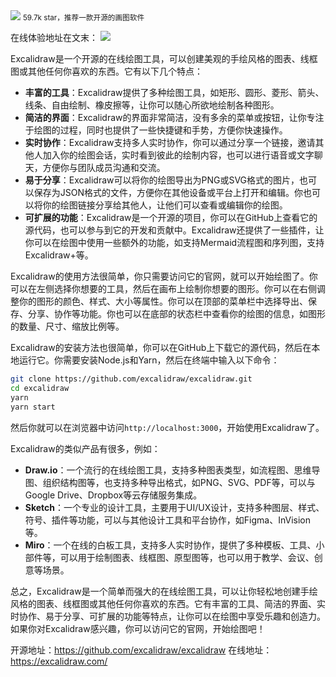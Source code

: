 <img src="/assets/image/240114-画图软件-1.png" style="max-width: 70%; height: auto;">
<small>59.7k star，推荐一款开源的画图软件</small>


在线体验地址在文末：
![](/assets/image/240114-画图软件-1.png)

Excalidraw是一个开源的在线绘图工具，可以创建美观的手绘风格的图表、线框图或其他任何你喜欢的东西。它有以下几个特点：

- **丰富的工具**：Excalidraw提供了多种绘图工具，如矩形、圆形、菱形、箭头、线条、自由绘制、橡皮擦等，让你可以随心所欲地绘制各种图形。
- **简洁的界面**：Excalidraw的界面非常简洁，没有多余的菜单或按钮，让你专注于绘图的过程，同时也提供了一些快捷键和手势，方便你快速操作。
- **实时协作**：Excalidraw支持多人实时协作，你可以通过分享一个链接，邀请其他人加入你的绘图会话，实时看到彼此的绘制内容，也可以进行语音或文字聊天，方便你与团队成员沟通和交流。
- **易于分享**：Excalidraw可以将你的绘图导出为PNG或SVG格式的图片，也可以保存为JSON格式的文件，方便你在其他设备或平台上打开和编辑。你也可以将你的绘图链接分享给其他人，让他们可以查看或编辑你的绘图。
- **可扩展的功能**：Excalidraw是一个开源的项目，你可以在GitHub上查看它的源代码，也可以参与到它的开发和贡献中。Excalidraw还提供了一些插件，让你可以在绘图中使用一些额外的功能，如支持Mermaid流程图和序列图，支持Excalidraw+等。

Excalidraw的使用方法很简单，你只需要访问它的官网，就可以开始绘图了。你可以在左侧选择你想要的工具，然后在画布上绘制你想要的图形。你可以在右侧调整你的图形的颜色、样式、大小等属性。你可以在顶部的菜单栏中选择导出、保存、分享、协作等功能。你也可以在底部的状态栏中查看你的绘图的信息，如图形的数量、尺寸、缩放比例等。

Excalidraw的安装方法也很简单，你可以在GitHub上下载它的源代码，然后在本地运行它。你需要安装Node.js和Yarn，然后在终端中输入以下命令：

```bash
git clone https://github.com/excalidraw/excalidraw.git
cd excalidraw
yarn
yarn start
```

然后你就可以在浏览器中访问`http://localhost:3000`，开始使用Excalidraw了。

Excalidraw的类似产品有很多，例如：

- **Draw.io**：一个流行的在线绘图工具，支持多种图表类型，如流程图、思维导图、组织结构图等，也支持多种导出格式，如PNG、SVG、PDF等，可以与Google Drive、Dropbox等云存储服务集成。
- **Sketch**：一个专业的设计工具，主要用于UI/UX设计，支持多种图层、样式、符号、插件等功能，可以与其他设计工具和平台协作，如Figma、InVision等。
- **Miro**：一个在线的白板工具，支持多人实时协作，提供了多种模板、工具、小部件等，可以用于绘制图表、线框图、原型图等，也可以用于教学、会议、创意等场景。

总之，Excalidraw是一个简单而强大的在线绘图工具，可以让你轻松地创建手绘风格的图表、线框图或其他任何你喜欢的东西。它有丰富的工具、简洁的界面、实时协作、易于分享、可扩展的功能等特点，让你可以在绘图中享受乐趣和创造力。如果你对Excalidraw感兴趣，你可以访问它的官网，开始绘图吧！

开源地址：https://github.com/excalidraw/excalidraw
在线地址：https://excalidraw.com/